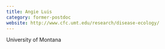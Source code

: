 ```yaml
---
title: Angie Luis
category: former-postdoc
website: http://www.cfc.umt.edu/research/disease-ecology/
---
```


University of Montana

